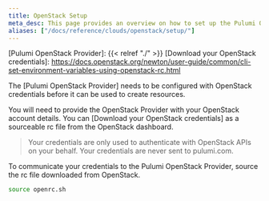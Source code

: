 ```yaml
---
title: OpenStack Setup
meta_desc: This page provides an overview on how to set up the Pulumi OpenStack Provider with proper credentials.
aliases: ["/docs/reference/clouds/openstack/setup/"]
---
```


<!-- markdownlint-disable url -->
[Pulumi OpenStack Provider]: {{< relref "./" >}}
[Download your OpenStack credentials]: https://docs.openstack.org/newton/user-guide/common/cli-set-environment-variables-using-openstack-rc.html
<!-- markdownlint-enable url -->

The [Pulumi OpenStack Provider] needs to be configured with OpenStack credentials
before it can be used to create resources.

You will need to provide the OpenStack Provider with your OpenStack account details. You can [Download your OpenStack credentials] as a sourceable rc file from the OpenStack dashboard.

> Your credentials are only used to authenticate with OpenStack APIs on your behalf. Your credentials are never sent to pulumi.com.

To communicate your credentials to the Pulumi OpenStack Provider, source the rc file downloaded from OpenStack.

```bash
source openrc.sh
```

